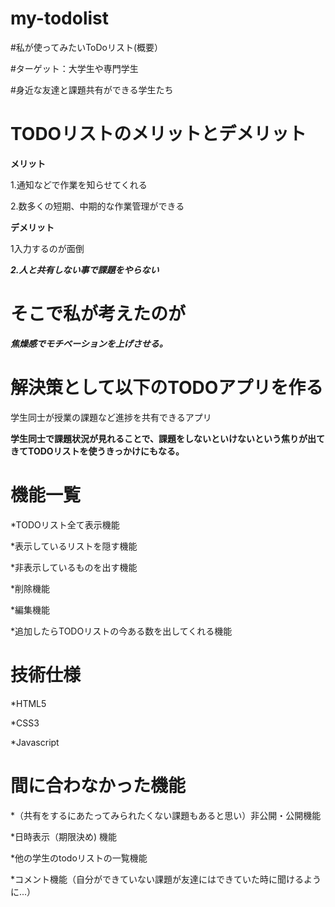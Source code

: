 # my-todolist
#私が使ってみたいToDoリスト(概要）

#ターゲット：大学生や専門学生　　

#身近な友達と課題共有ができる学生たち　　


# TODOリストのメリットとデメリット
**メリット**  

1.通知などで作業を知らせてくれる　　

2.数多くの短期、中期的な作業管理ができる　

**デメリット** 　

1入力するのが面倒　　

***2.人と共有しない事で課題をやらない***  


# そこで私が考えたのが　　

***焦燥感でモチベーションを上げさせる。***

# 解決策として以下のTODOアプリを作る

学生同士が授業の課題など進捗を共有できるアプリ

**学生同士で課題状況が見れることで、課題をしないといけないという焦りが出てきてTODOリストを使うきっかけにもなる。**



# 機能一覧

  *TODOリスト全て表示機能
  
  *表示しているリストを隠す機能
  
  *非表示しているものを出す機能
  
  *削除機能
  
  *編集機能
  
  *追加したらTODOリストの今ある数を出してくれる機能
  
  
# 技術仕様
  *HTML5
  
  *CSS3
  
  *Javascript
  
  
# 間に合わなかった機能

  *（共有をするにあたってみられたくない課題もあると思い）非公開・公開機能
  
  *日時表示（期限決め) 機能
  
  *他の学生のtodoリストの一覧機能
  
  *コメント機能（自分ができていない課題が友達にはできていた時に聞けるように...）
  







